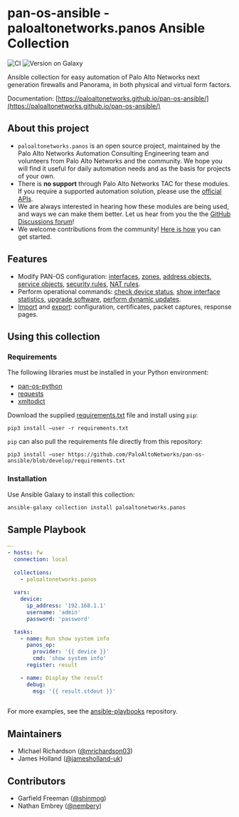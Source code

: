 # pan-os-ansible - paloaltonetworks.panos Ansible Collection

![CI](https://github.com/PaloAltoNetworks/pan-os-ansible/workflows/CI/badge.svg?branch=develop)
![Version on Galaxy](https://img.shields.io/badge/dynamic/json?style=flat&label=Ansible+Galaxy&prefix=v&url=https://galaxy.ansible.com/api/v2/collections/paloaltonetworks/panos/&query=latest_version.version)

Ansible collection for easy automation of Palo Alto Networks next generation firewalls and Panorama, in both physical and virtual form factors.

Documentation: [https://paloaltonetworks.github.io/pan-os-ansible/](https://paloaltonetworks.github.io/pan-os-ansible/)

## About this project

- `paloaltonetworks.panos` is an open source project, maintained by the Palo Alto Networks Automation Consulting Engineering team and volunteers from Palo Alto Networks and the community.  We hope you will find it useful for daily automation needs and as the basis for projects of your own.
- There is **no support** through Palo Alto Networks TAC for these modules.  If you require a supported automation solution, please use the [official APIs](https://docs.paloaltonetworks.com/pan-os/10-0/pan-os-panorama-api.html).
- We are always interested in hearing how these modules are being used, and ways we can make them better.  Let us hear from you the the [GitHub Discussions forum](https://github.com/PaloAltoNetworks/pan-os-ansible/discussions)!
- We welcome contributions from the community!  [Here is how](https://github.com/PaloAltoNetworks/pan-os-ansible/wiki/Contributing) you can get started.

## Features

- Modify PAN-OS configuration: [interfaces](https://paloaltonetworks.github.io/pan-os-ansible/modules/panos_interface.html), [zones](https://paloaltonetworks.github.io/pan-os-ansible/modules/panos_zone.html#), [address objects](https://paloaltonetworks.github.io/pan-os-ansible/modules/panos_address_object.html), [service objects](https://paloaltonetworks.github.io/pan-os-ansible/modules/panos_service_object.html), [security rules](https://paloaltonetworks.github.io/pan-os-ansible/modules/panos_security_rule.html), [NAT rules](https://paloaltonetworks.github.io/pan-os-ansible/modules/panos_nat_rule.html).
- Perform operational commands: [check device status](https://paloaltonetworks.github.io/pan-os-ansible/modules/panos_check.html), [show interface statistics](https://paloaltonetworks.github.io/pan-os-ansible/modules/panos_op.html), [upgrade software](https://paloaltonetworks.github.io/pan-os-ansible/modules/panos_software.html), [perform dynamic updates](https://paloaltonetworks.github.io/pan-os-ansible/modules/panos_dynamic_updates.html).
- [Import](https://paloaltonetworks.github.io/pan-os-ansible/modules/panos_import.html) and [export](https://paloaltonetworks.github.io/pan-os-ansible/modules/panos_export.html): configuration, certificates, packet captures, response pages.

## Using this collection

### Requirements

The following libraries must be installed in your Python environment:

- [pan-os-python](https://github.com/PaloAltoNetworks/pan-os-python)
- [requests](https://docs.python-requests.org/en/master/)
- [xmltodict](https://github.com/martinblech/xmltodict)

Download the supplied [requirements.txt](https://github.com/PaloAltoNetworks/pan-os-ansible/blob/develop/requirements.txt) file and install using `pip`:

```
pip3 install —user -r requirements.txt
```

`pip` can also pull the requirements file directly from this repository:

`pip3 install —user https://github.com/PaloAltoNetworks/pan-os-ansible/blob/develop/requirements.txt`

### Installation

Use Ansible Galaxy to install this collection:

```bash
ansible-galaxy collection install paloaltonetworks.panos
```

## Sample Playbook


```yaml
—-
- hosts: fw
  connection: local
  
  collections:
    - paloaltonetworks.panos
    
  vars:
    device:
      ip_address: '192.168.1.1'
      username: 'admin'
      password: 'password'

  tasks:
    - name: Run show system info
      panos_op:
        provider: '{{ device }}'
        cmd: 'show system info'
      register: result

    - name: Display the result
      debug:
        msg: '{{ result.stdout }}'
      
```

For more examples, see the [ansible-playbooks](https://github.com/PaloAltoNetworks/ansible-playbooks) repository.

## Maintainers

- Michael Richardson ([@mrichardson03](https://github.com/mrichardson03))
- James Holland ([@jamesholland-uk](https://github.com/jamesholland-uk))

## Contributors

- Garfield Freeman ([@shinmog](https://github.com/shinmog))
- Nathan Embrey ([@nembery](https://github.com/nembery))